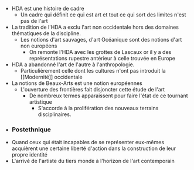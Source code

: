 - HDA est une histoire de cadre
	- Un cadre qui définit ce qui est art et tout ce qui sort des limites n'est pas de l'art
- La tradition de l'HDA a exclu l'art non occidentale hors des domaines thématiques de la discipline.
	- Les notions d'art sauvages, d'art Océanique sont des notions d'art non européens
		- On remonte l'HDA avec les grottes de Lascaux or il y a des représentations rupestre antérieur à celle trouvée en Europe
- HDA a abandonné l'art de l'autre à l'anthropologie.
	- Particulièrement celle dont les cultures n'ont pas introduit la [[Modernité]] occidentale
- La notions de Beaux-Arts est une notion européennes
	- L'ouverture des frontières fait disjoncter cette étude de l'art
		- De nombreux termes apparaissent pour faire l'état de ce tournant artistique
			- S'accorde à la prolifération des nouveaux terrains disciplinaires.
- ### Postethnique
- Quand ceux qui était incapables de se représenter eux-mêmes acquièrent une certaine liberté d'action dans la construction de leur propre identité
- L'arrivé de l'artiste du tiers monde à l'horizon de l'art contemporain